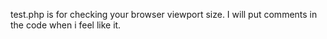 test.php is for checking your browser viewport size.
I will put comments in the code when i feel like it.
